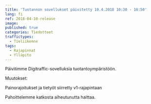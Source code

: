 ```yaml
---
title: 'Tuotannon sovellukset päivitetty 10.4.2018 10:30 - 10:50'
lang: fi
ref: 2018-04-10-release
image: 
published: true
categories: Tiedotteet
traffictypes:
  - Tieliikenne
tags:
  - Rajapinnat
  - Ylläpito
---
```


Päivitimme Digitraffic-sovelluksia tuotantoympäristöön.

Muutokset:

Painorajoitukset ja tietyöt siirretty v1-rajapintaan

Pahoittelemme katkosta aiheutunutta haittaa.
